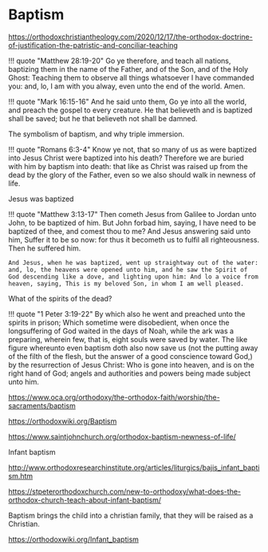 # Baptism

https://orthodoxchristiantheology.com/2020/12/17/the-orthodox-doctrine-of-justification-the-patristic-and-conciliar-teaching

!!! quote "Matthew 28:19-20"
    Go ye therefore, and teach all nations, baptizing them in the name of the Father, and of the Son, and of the Holy Ghost: Teaching them to observe all things whatsoever I have commanded you: and, lo, I am with you alway, even unto the end of the world. Amen.

!!! quote "Mark 16:15-16"
    And he said unto them, Go ye into all the world, and preach the gospel to every creature. He that believeth and is baptized shall be saved; but he that believeth not shall be damned.


The symbolism of baptism, and why triple immersion.

!!! quote "Romans 6:3-4"
    Know ye not, that so many of us as were baptized into Jesus Christ were baptized into his death? Therefore we are buried with him by baptism into death: that like as Christ was raised up from the dead by the glory of the Father, even so we also should walk in newness of life.



Jesus was baptized 

!!! quote "Matthew 3:13-17"
    Then cometh Jesus from Galilee to Jordan unto John, to be baptized of him. But John forbad him, saying, I have need to be baptized of thee, and comest thou to me? And Jesus answering said unto him, Suffer it to be so now: for thus it becometh us to fulfil all righteousness. Then he suffered him. 
    
    And Jesus, when he was baptized, went up straightway out of the water: and, lo, the heavens were opened unto him, and he saw the Spirit of God descending like a dove, and lighting upon him: And lo a voice from heaven, saying, This is my beloved Son, in whom I am well pleased.



What of the spirits of the dead?

!!! quote "1 Peter 3:19-22"
    By which also he went and preached unto the spirits in prison; Which sometime were disobedient, when once the longsuffering of God waited in the days of Noah, while the ark was a preparing, wherein few, that is, eight souls were saved by water. The like figure whereunto even baptism doth also now save us (not the putting away of the filth of the flesh, but the answer of a good conscience toward God,) by the resurrection of Jesus Christ: Who is gone into heaven, and is on the right hand of God; angels and authorities and powers being made subject unto him.

https://www.oca.org/orthodoxy/the-orthodox-faith/worship/the-sacraments/baptism

https://orthodoxwiki.org/Baptism

https://www.saintjohnchurch.org/orthodox-baptism-newness-of-life/


Infant baptism 

http://www.orthodoxresearchinstitute.org/articles/liturgics/bajis_infant_baptism.htm

https://stpeterorthodoxchurch.com/new-to-orthodoxy/what-does-the-orthodox-church-teach-about-infant-baptism/


Baptism brings the child into a christian family, that they will be raised as a Christian.

https://orthodoxwiki.org/Infant_baptism






